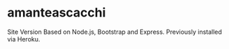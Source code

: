 # amanteascacchi
Site Version Based on Node.js, Bootstrap and Express.
Previously installed via Heroku.
